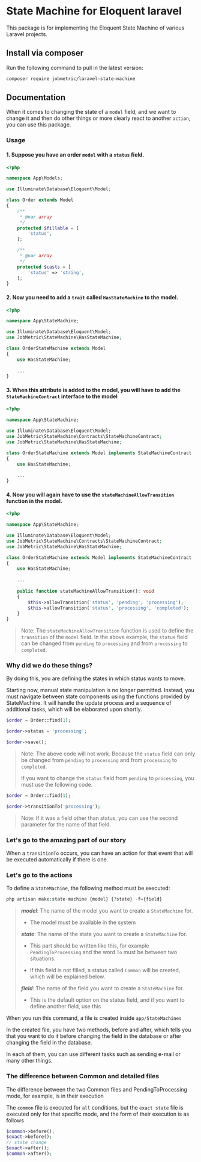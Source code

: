 # State Machine for Eloquent laravel

This package is for implementing the Eloquent State Machine of various Laravel projects.

## Install via composer

Run the following command to pull in the latest version:
```bash
composer require jobmetric/laravel-state-machine
```

## Documentation

When it comes to changing the state of a `model` field, and we want to change it and then do other things or more clearly react to another `action`, you can use this package.

### Usage

#### 1. Suppose you have an order `model` with a `status` field.

```php
<?php

namespace App\Models;

use Illuminate\Database\Eloquent\Model;

class Order extends Model
{
    /**
     * @var array
     */
    protected $fillable = [
        'status',
    ];

    /**
     * @var array
     */
    protected $casts = [
        'status' => 'string',
    ];
}
```

#### 2. Now you need to add a `trait` called `HasStateMachine` to the model.

```php
<?php

namespace App\StateMachine;

use Illuminate\Database\Eloquent\Model;
use JobMetric\StateMachine\HasStateMachine;

class OrderStateMachine extends Model
{
    use HasStateMachine;
    
    ...
}
```

#### 3. When this attribute is added to the model, you will have to add the `StateMachineContract` interface to the model

```php
<?php

namespace App\StateMachine;

use Illuminate\Database\Eloquent\Model;
use JobMetric\StateMachine\Contracts\StateMachineContract;
use JobMetric\StateMachine\HasStateMachine;

class OrderStateMachine extends Model implements StateMachineContract
{
    use HasStateMachine;
    
    ...
}
```

#### 4. Now you will again have to use the `stateMachineAllowTransition` function in the model.

```php
<?php

namespace App\StateMachine;

use Illuminate\Database\Eloquent\Model;
use JobMetric\StateMachine\Contracts\StateMachineContract;
use JobMetric\StateMachine\HasStateMachine;

class OrderStateMachine extends Model implements StateMachineContract
{
    use HasStateMachine;
    
    ...
    
    public function stateMachineAllowTransition(): void
    {
        $this->allowTransition('status', 'pending', 'processing');
        $this->allowTransition('status', 'processing', 'completed');
    }
}
```

> Note: The `stateMachineAllowTransition` function is used to define the `transition` of the `model` field. In the above example, the `status` field can be changed from `pending` to `processing` and from `processing` to `completed`.

### Why did we do these things?

By doing this, you are defining the states in which status wants to move.

Starting now, manual state manipulation is no longer permitted. Instead, you must navigate between state components using the functions provided by StateMachine. It will handle the update process and a sequence of additional tasks, which will be elaborated upon shortly.

```php
$order = Order::find(1);

$order->status = 'processing';

$order->save();
```

> Note: The above code will not work. Because the `status` field can only be changed from `pending` to `processing` and from `processing` to `completed`.
> 
> If you want to change the `status` field from `pending` to `processing`, you must use the following code.

```php
$order = Order::find(1);

$order->transitionTo('processing');
```

> Note: If it was a field other than status, you can use the second parameter for the name of that field.

### Let's go to the amazing part of our story

When a `transitionTo` occurs, you can have an action for that event that will be executed automatically if there is one.

### Let's go to the actions

To define a `StateMachine`, the following method must be executed:

```php
php artisan make:state-machine {model} {?state} -f={field}
```

> ***model***: The name of the model you want to create a `StateMachine` for.
> 
> - The model must be available in the system
>
> ***state***: The name of the state you want to create a `StateMachine` for.
> 
> - This part should be written like this, for example `PendingToProcessing` and the word `To` must be between two situations.
> 
> - If this field is not filled, a status called `Common` will be created, which will be explained below.
>
> ***field***: The name of the field you want to create a `StateMachine` for.
> 
> - This is the default option on the status field, and if you want to define another field, use this

When you run this command, a file is created inside `app/StateMachines`

In the created file, you have two methods, before and after, which tells you that you want to do it before changing the field in the database or after changing the field in the database.

In each of them, you can use different tasks such as sending e-mail or many other things.

### The difference between Common and detailed files

The difference between the two Common files and PendingToProcessing mode, for example, is in their execution

The `common` file is executed for `all` conditions, but the `exact state` file is executed only for that specific mode, and the form of their execution is as follows

```php
$common->before();
$exact->before();
// state change
$exact->after();
$common->after();
```
